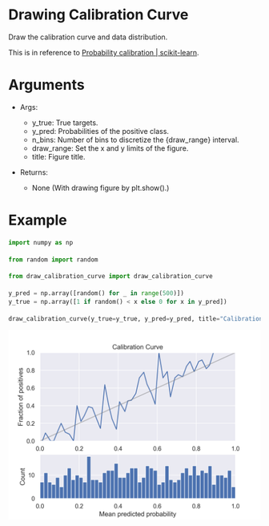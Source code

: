 # Drawing Calibration Curve

Draw the calibration curve and data distribution.

This is in reference to [Probability calibration | scikit-learn](https://scikit-learn.org/stable/modules/calibration.html#calibration).


# Arguments

- Args:
    - y_true: True targets.
    - y_pred: Probabilities of the positive class.
    - n_bins: Number of bins to discretize the {draw_range} interval.
    - draw_range: Set the x and y limits of the figure.
    - title: Figure title.

- Returns:
    - None (With drawing figure by plt.show().)
    
# Example

```python
import numpy as np

from random import random

from draw_calibration_curve import draw_calibration_curve

y_pred = np.array([random() for _ in range(500)])
y_true = np.array([1 if random() < x else 0 for x in y_pred])

draw_calibration_curve(y_true=y_true, y_pred=y_pred, title="Calibration Curve")
```

![Result](./files/figure1.png)